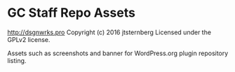 # GC Staff Repo Assets #
http://dsgnwrks.pro
Copyright (c) 2016 jtsternberg
Licensed under the GPLv2 license.

Assets such as screenshots and banner for WordPress.org plugin repository listing.